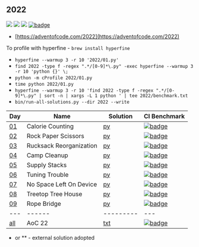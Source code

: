 ## 2022

![](https://img.shields.io/badge/stars%20⭐-6-yellow)
![](https://img.shields.io/badge/days%20completed-3-red)
![](https://img.shields.io/badge/day%20📅-3-blue)
[![badge](https://img.shields.io/endpoint?url=https://gist.githubusercontent.com/EvgeniGordeev/13c6cac3c39702cdcb9cc169b66c3210/raw/runtime-badge-2022-all.json)](https://github.com/EvgeniGordeev/adventofcode/actions/workflows/ci2022.yaml)

* [https://adventofcode.com/2022](https://adventofcode.com/2022)

To profile with hyperfine - ```brew install hyperfine```

* ```hyperfine --warmup 3 -r 10 '2022/01.py'```
* ```find 2022 -type f -regex ".*/[0-9]*\.py" -exec hyperfine --warmup 3 -r 10 'python {}' \;```
* ```python -m cProfile 2022/01.py```
* ```time python 2022/01.py```
* ```hyperfine --warmup 3 -r 10 'find 2022 -type f -regex ".*/[0-9]*\.py" | sort -n | xargs -L 1 python ' | tee 2022/benchmark.txt```
* ```bin/run-all-solutions.py --dir 2022 --write```

| Day                                       | Name                    | Solution                | CI Benchmark                                                                                                                                                                                                                                   |
|-------------------------------------------|-------------------------|-------------------------|------------------------------------------------------------------------------------------------------------------------------------------------------------------------------------------------------------------------------------------------|
| [01](https://adventofcode.com/2022/day/1) | Calorie Counting        | [py](2022/01.py)        | [![badge](https://img.shields.io/endpoint?url=https://gist.githubusercontent.com/EvgeniGordeev/13c6cac3c39702cdcb9cc169b66c3210/raw/runtime-badge-2022-01.json)](https://github.com/EvgeniGordeev/adventofcode/actions/workflows/ci2022.yaml)  |
| [02](https://adventofcode.com/2022/day/2) | Rock Paper Scissors     | [py](2022/02.py)        | [![badge](https://img.shields.io/endpoint?url=https://gist.githubusercontent.com/EvgeniGordeev/13c6cac3c39702cdcb9cc169b66c3210/raw/runtime-badge-2022-02.json)](https://github.com/EvgeniGordeev/adventofcode/actions/workflows/ci2022.yaml)  |
| [03](https://adventofcode.com/2022/day/3) | Rucksack Reorganization | [py](2022/03.py)        | [![badge](https://img.shields.io/endpoint?url=https://gist.githubusercontent.com/EvgeniGordeev/13c6cac3c39702cdcb9cc169b66c3210/raw/runtime-badge-2022-03.json)](https://github.com/EvgeniGordeev/adventofcode/actions/workflows/ci2022.yaml)  |
| [04](https://adventofcode.com/2022/day/4) | Camp Cleanup            | [py](2022/04.py)        | [![badge](https://img.shields.io/endpoint?url=https://gist.githubusercontent.com/EvgeniGordeev/13c6cac3c39702cdcb9cc169b66c3210/raw/runtime-badge-2022-04.json)](https://github.com/EvgeniGordeev/adventofcode/actions/workflows/ci2022.yaml)  |
| [05](https://adventofcode.com/2022/day/5) | Supply Stacks           | [py](2022/05.py)        | [![badge](https://img.shields.io/endpoint?url=https://gist.githubusercontent.com/EvgeniGordeev/13c6cac3c39702cdcb9cc169b66c3210/raw/runtime-badge-2022-05.json)](https://github.com/EvgeniGordeev/adventofcode/actions/workflows/ci2022.yaml)  |
| [06](https://adventofcode.com/2022/day/6) | Tuning Trouble          | [py](2022/06.py)        | [![badge](https://img.shields.io/endpoint?url=https://gist.githubusercontent.com/EvgeniGordeev/13c6cac3c39702cdcb9cc169b66c3210/raw/runtime-badge-2022-06.json)](https://github.com/EvgeniGordeev/adventofcode/actions/workflows/ci2022.yaml)  |
| [07](https://adventofcode.com/2022/day/7) | No Space Left On Device | [py](2022/07.py)        | [![badge](https://img.shields.io/endpoint?url=https://gist.githubusercontent.com/EvgeniGordeev/13c6cac3c39702cdcb9cc169b66c3210/raw/runtime-badge-2022-07.json)](https://github.com/EvgeniGordeev/adventofcode/actions/workflows/ci2022.yaml)  |
| [08](https://adventofcode.com/2022/day/8) | Treetop Tree House      | [py](2022/08.py)        | [![badge](https://img.shields.io/endpoint?url=https://gist.githubusercontent.com/EvgeniGordeev/13c6cac3c39702cdcb9cc169b66c3210/raw/runtime-badge-2022-08.json)](https://github.com/EvgeniGordeev/adventofcode/actions/workflows/ci2022.yaml)  |
| [09](https://adventofcode.com/2022/day/9) | Rope Bridge             | [py](2022/09.py)        | [![badge](https://img.shields.io/endpoint?url=https://gist.githubusercontent.com/EvgeniGordeev/13c6cac3c39702cdcb9cc169b66c3210/raw/runtime-badge-2022-09.json)](https://github.com/EvgeniGordeev/adventofcode/actions/workflows/ci2022.yaml)  |
| ---                                       | ------                  | ---------               | ---                                                                                                                                                                                                                                            |
| [all](https://adventofcode.com/2022)      | AoC 22                  | [txt](2022/answers.txt) | [![badge](https://img.shields.io/endpoint?url=https://gist.githubusercontent.com/EvgeniGordeev/13c6cac3c39702cdcb9cc169b66c3210/raw/runtime-badge-2022-all.json)](https://github.com/EvgeniGordeev/adventofcode/actions/workflows/ci2022.yaml) |

* or ** - external solution adopted
